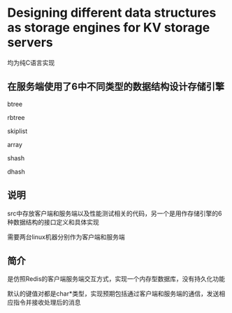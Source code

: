 # Designing different data structures as storage engines for KV storage servers
均为纯C语言实现
## 在服务端使用了6中不同类型的数据结构设计存储引擎
btree

rbtree

skiplist

array

shash

dhash

## 说明
src中存放客户端和服务端以及性能测试相关的代码，另一个是用作存储引擎的6种数据结构的接口定义和具体实现

需要两台linux机器分别作为客户端和服务端

## 简介
是仿照Redis的客户端服务端交互方式，实现一个内存型数据库，没有持久化功能

默认的键值对都是char*类型，实现预期包括通过客户端和服务端的通信，发送相应指令并接收处理后的消息
